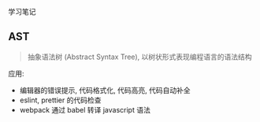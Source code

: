 学习笔记

## AST
> 抽象语法树 (Abstract Syntax Tree), 以树状形式表现编程语言的语法结构

应用:
- 编辑器的错误提示, 代码格式化, 代码高亮, 代码自动补全
- eslint, prettier 的代码检查
- webpack 通过 babel 转译 javascript 语法

